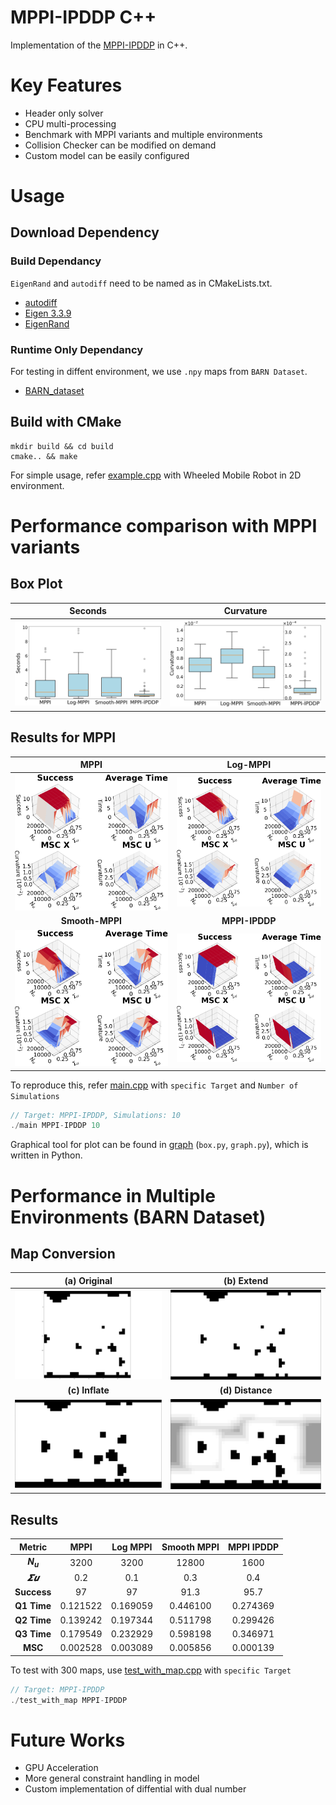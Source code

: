 # MPPI-IPDDP C++

Implementation of the [MPPI-IPDDP](https://arxiv.org/abs/2208.02439) in C++.

# Key Features
- Header only solver
- CPU multi-processing
- Benchmark with MPPI variants and multiple environments
- Collision Checker can be modified on demand
- Custom model can be easily configured

# Usage
## Download Dependency
### Build Dependancy
`EigenRand` and `autodiff` need to be named as in CMakeLists.txt.
- [autodiff](https://github.com/autodiff/autodiff)
- [Eigen 3.3.9](https://gitlab.com/libeigen/eigen/-/releases/3.3.9)
- [EigenRand](https://github.com/bab2min/EigenRand)

### Runtime Only Dependancy
For testing in diffent environment, we use `.npy` maps from `BARN Dataset`.
- [BARN_dataset](https://www.cs.utexas.edu/~xiao/BARN/BARN.html)

## Build with CMake
```
mkdir build && cd build
cmake.. && make
```
For simple usage, refer [example.cpp](src/example.cpp) with Wheeled Mobile Robot in 2D environment.


# Performance comparison with MPPI variants
## Box Plot
| **Seconds** | **Curvature** |
|:----------:|:----------:|
| ![seconds](doc/Boxplot/seconds.png) | ![curvature](doc/Boxplot/curvature.png) | !

## Results for MPPI
| **MPPI** | **Log-MPPI** |
|:----------:|:----------:|
| ![MPPI](doc/3Dplot/mppi.png) | ![Log-MPPI](doc/3Dplot/log-mppi.png) | !
| **Smooth-MPPI** | **MPPI-IPDDP** |
| ![Smooth-MPPI](doc/3Dplot/smooth-mppi.png) | ![MPPI-IPDDP](doc/3Dplot/mppi-ipddp.png) | !


To reproduce this, refer [main.cpp](src/main.cpp) with `specific Target` and `Number of Simulations`
```cpp
// Target: MPPI-IPDDP, Simulations: 10
./main MPPI-IPDDP 10
```
Graphical tool for plot can be found in [graph](graph/) (`box.py`, `graph.py`), which is written in Python.

# Performance in Multiple Environments (BARN Dataset)
## Map Conversion
| **(a) Original** | **(b) Extend** |
|:----------:|:----------:|
| ![original](doc/Barn/original.png) | ![extend](doc/Barn/extend.png) | !
| **(c) Inflate** | **(d) Distance** |
| ![inflate](doc/Barn/inflate.png) | ![distance](doc/Barn/distance.png) | !

## Results  
| Metric      | MPPI    | Log MPPI | Smooth MPPI | MPPI IPDDP |
|:-----------:|:------:|:--------:|:-----------:|:----------:|
| **$N_u$**          | 3200    | 3200     | 12800       | 1600       |
| **$𝜮𝒖$**          | 0.2     | 0.1      | 0.3         | 0.4        |
| **Success** | 97      | 97       | 91.3        | 95.7       |
| **Q1 Time** | 0.121522| 0.169059 | 0.446100    | 0.274369   |
| **Q2 Time** | 0.139242| 0.197344 | 0.511798    | 0.299426   |
| **Q3 Time** | 0.179549| 0.232929 | 0.598198    | 0.346971   |
| **MSC**     | 0.002528| 0.003089 | 0.005856    | 0.000139   |

To test with 300 maps, use [test_with_map.cpp](src/test_with_map.cpp) with `specific Target`
```cpp
// Target: MPPI-IPDDP
./test_with_map MPPI-IPDDP
```

# Future Works
- GPU Acceleration
- More general constraint handling in model
- Custom implementation of diffential with dual number